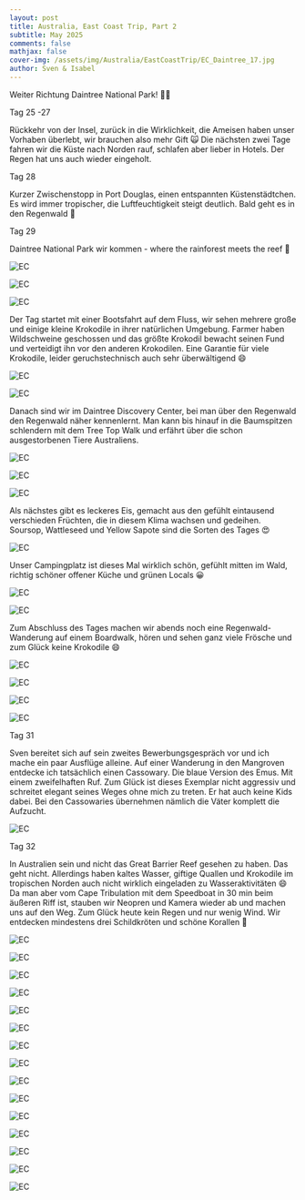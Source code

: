 ```yaml
---
layout: post
title: Australia, East Coast Trip, Part 2
subtitle: May 2025
comments: false
mathjax: false
cover-img: /assets/img/Australia/EastCoastTrip/EC_Daintree_17.jpg
author: Sven & Isabel
---
```

 Weiter Richtung Daintree National Park! 🤩🤩
 
 
 
Tag 25 -27

Rückkehr von der Insel, zurück in die Wirklichkeit, die Ameisen haben unser Vorhaben überlebt, 
wir brauchen also mehr Gift 🙀
Die nächsten zwei Tage fahren wir die Küste nach Norden rauf, schlafen aber lieber in Hotels. 
Der Regen hat uns auch wieder eingeholt.

Tag 28

Kurzer Zwischenstopp in Port Douglas, einen entspannten Küstenstädtchen. Es wird immer tropischer, 
die Luftfeuchtigkeit steigt deutlich. Bald geht es in den Regenwald 🙌

Tag 29

Daintree National Park wir kommen - where the rainforest meets the reef 🤩

![EC](/assets/img/Australia/EastCoastTrip/EC_Daintree_1.jpg)

![EC](/assets/img/Australia/EastCoastTrip/EC_Daintree_2.jpg)

![EC](/assets/img/Australia/EastCoastTrip/EC_Daintree_8.jpg)

Der Tag startet mit einer Bootsfahrt auf dem Fluss, wir sehen mehrere große und 
einige kleine Krokodile in ihrer natürlichen Umgebung. Farmer haben Wildschweine geschossen und 
das größte Krokodil bewacht seinen Fund und verteidigt ihn vor den anderen Krokodilen. 
Eine Garantie für viele Krokodile, leider geruchstechnisch auch sehr überwältigend 😄

![EC](/assets/img/Australia/EastCoastTrip/EC_Daintree_14.jpg)

![EC](/assets/img/Australia/EastCoastTrip/EC_Daintree_3.jpg)

Danach sind wir im Daintree Discovery Center, bei man über den Regenwald den Regenwald näher kennenlernt. 
Man kann bis hinauf in die Baumspitzen schlendern mit dem Tree Top Walk und erfährt über die schon ausgestorbenen Tiere Australiens.

![EC](/assets/img/Australia/EastCoastTrip/EC_Daintree_16.jpg)

![EC](/assets/img/Australia/EastCoastTrip/EC_Daintree_4.jpg)

![EC](/assets/img/Australia/EastCoastTrip/EC_Daintree_5.jpg)

Als nächstes gibt es leckeres Eis, gemacht aus den gefühlt eintausend verschieden Früchten, 
die in diesem Klima wachsen und gedeihen. Soursop, Wattleseed und Yellow Sapote sind die Sorten des Tages 😍

![EC](/assets/img/Australia/EastCoastTrip/EC_Daintree_6.jpg)

Unser Campingplatz ist dieses Mal wirklich schön, gefühlt mitten im Wald, richtig schöner offener Küche 
und grünen Locals 😀

![EC](/assets/img/Australia/EastCoastTrip/EC_Daintree_12.jpg)

![EC](/assets/img/Australia/EastCoastTrip/EC_Daintree_15.jpg)

Zum Abschluss des Tages machen wir abends noch eine Regenwald-Wanderung auf einem Boardwalk, 
hören und sehen ganz viele Frösche und zum Glück keine Krokodile 😄

![EC](/assets/img/Australia/EastCoastTrip/EC_Daintree_7.jpg)

![EC](/assets/img/Australia/EastCoastTrip/EC_Daintree_9.jpg)

![EC](/assets/img/Australia/EastCoastTrip/EC_Daintree_10.jpg)

![EC](/assets/img/Australia/EastCoastTrip/EC_Daintree_11.jpg)

Tag 31

Sven bereitet sich auf sein zweites Bewerbungsgespräch vor und ich mache ein paar Ausflüge alleine.
Auf einer Wanderung in den Mangroven entdecke ich tatsächlich einen Cassowary. Die blaue Version des Emus. 
Mit einem zweifelhaften Ruf. Zum Glück ist dieses Exemplar nicht aggressiv und schreitet elegant seines Weges 
ohne mich zu treten. Er hat auch keine Kids dabei. Bei den Cassowaries übernehmen nämlich die Väter 
komplett die Aufzucht.

![EC](/assets/img/Australia/EastCoastTrip/EC_Daintree_13.jpg)

Tag 32

In Australien sein und nicht das Great Barrier Reef gesehen zu haben. Das geht nicht. 
Allerdings haben kaltes Wasser, giftige Quallen und Krokodile im tropischen Norden 
auch nicht wirklich eingeladen zu Wasseraktivitäten 😄
Da man aber vom Cape Tribulation mit dem Speedboat in 30 min beim äußeren Riff ist, 
stauben wir Neopren und Kamera wieder ab und machen uns auf den Weg. Zum Glück heute kein Regen und nur wenig Wind. 
Wir entdecken mindestens drei Schildkröten und schöne Korallen 🐢

![EC](/assets/img/Australia/EastCoastTrip/EC_GBR_1.JPG)

![EC](/assets/img/Australia/EastCoastTrip/EC_GBR_2.JPG)

![EC](/assets/img/Australia/EastCoastTrip/EC_GBR_3.JPG)

![EC](/assets/img/Australia/EastCoastTrip/EC_GBR_4.JPG)

![EC](/assets/img/Australia/EastCoastTrip/EC_GBR_5.JPG)

![EC](/assets/img/Australia/EastCoastTrip/EC_GBR_6.JPG)

![EC](/assets/img/Australia/EastCoastTrip/EC_GBR_7.JPG)

![EC](/assets/img/Australia/EastCoastTrip/EC_GBR_8.JPG)

![EC](/assets/img/Australia/EastCoastTrip/EC_GBR_9.JPG)

![EC](/assets/img/Australia/EastCoastTrip/EC_GBR_10.JPG)

![EC](/assets/img/Australia/EastCoastTrip/EC_GBR_11.JPG)

![EC](/assets/img/Australia/EastCoastTrip/EC_GBR_12.jpg)

![EC](/assets/img/Australia/EastCoastTrip/EC_GBR_13.jpg)

![EC](/assets/img/Australia/EastCoastTrip/EC_GBR_14.jpg)

![EC](/assets/img/Australia/EastCoastTrip/EC_GBR_15.jpg)
